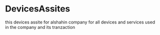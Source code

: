 # DevicesAssites
this devices assite for alshahin company  for all devices and services used in the company and its tranzaction
